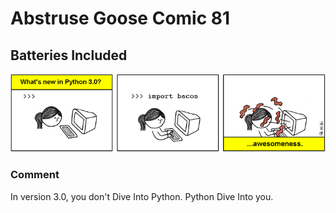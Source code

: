 # Abstruse Goose Comic 81
## Batteries Included

![image](comics/batteries_included.png)
### Comment
In version 3.0, you don't Dive Into Python. Python Dive Into you.
